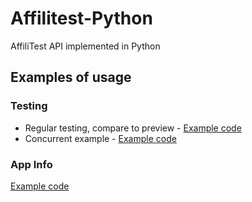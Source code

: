# Affilitest-Python
AffiliTest API implemented in Python


## Examples of usage

### Testing
  * Regular testing, compare to preview - [Example code](example.testing.py)
  * Concurrent example - [Example code](example.testing.py)

### App Info
  [Example code](example.appinfo.py)